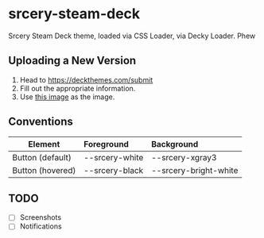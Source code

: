 # srcery-steam-deck
Srcery Steam Deck theme, loaded via CSS Loader, via Decky Loader. Phew

## Uploading a New Version

1. Head to https://deckthemes.com/submit
2. Fill out the appropriate information.
3. Use [this image](https://github.com/srcery-colors/srcery-assets/blob/master/title.png) as the image.

## Conventions

| Element | Foreground | Background |
| ---     | :---       | :----      |
| Button (default) | --srcery-white | --srcery-xgray3 |
| Button (hovered) | --srcery-black | --srcery-bright-white |

## TODO

- [ ] Screenshots
- [ ] Notifications

